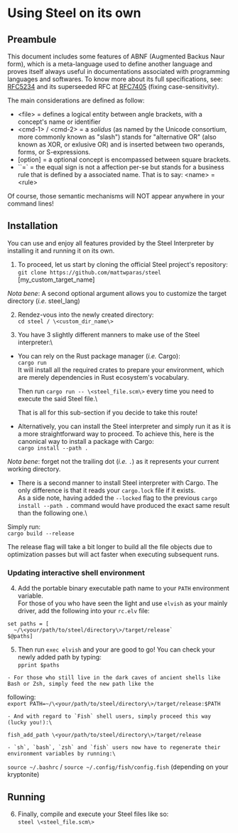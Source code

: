 # Using Steel on its own

## Preambule
This document includes some features of ABNF (Augmented Backus Naur form), which is a meta-language used to define
another language and proves itself always useful in documentations associated with programming languages and softwares.
To know more about its full specifications, see: [RFC5234](https://www.rfc-editor.org/rfc/rfc5234) and its superseeded
RFC at [RFC7405](https://www.rfc-editor.org/rfc/rfc7405) (fixing case-sensitivity).

The main considerations are defined as follow:
  - \<file\> = defines a logical entity between angle brackets, with a concept's name or identifier
  - \<cmd-1\> / \<cmd-2\> = a *solidus* (as named by the Unicode consortium, more commonly known as "slash") stands for "alternative
  OR" (also known as XOR, or exlusive OR) and is inserted between two operands, forms, or S-expressions.
  - [option] = a optional concept is encompassed between square brackets.
  - ``=` = the equal sign is not a affection per-se but stands for a business rule that is defined by a associated name.
    That is to say: \<name\> = \<rule\>
    
Of course, those semantic mechanisms will NOT appear anywhere in your command lines!

## Installation
You can use and enjoy all features provided by the Steel Interpreter by installing it and running it on its own.

1. To proceed, let us start by cloning the official Steel project's repository:\
  `git clone https://github.com/mattwparas/steel` [my_custom_target_name]
  
*Nota bene*: A second optional argument allows you to customize the target directory (*i.e.* steel_lang)

2. Rendez-vous into the newly created directory:\
`cd steel / \<custom_dir_name\>`

3. You have 3 slightly different manners to make use of the Steel interpreter:\
  - You can rely on the Rust package manager (*i.e.* Cargo):\
    `cargo run`\
    It will install all the required crates to prepare your environment, which are merely dependencies in Rust 
    ecosystem's vocabulary.
    
    Then run `cargo run -- \<steel_file.scm\>` every time you need to execute the said Steel file.\
    
    That is all for this sub-section if you decide to take this route!

  - Alternatively, you can install the Steel interpreter and simply run it as it is a more straightforward way to 
  proceed. To achieve this, here is the canonical way to install a package with Cargo:\
  `cargo install --path .`

*Nota bene*: forget not the trailing dot (*i.e.* `.`) as it represents your current working directory.

  - There is a second manner to install Steel interpreter with Cargo. The only difference is that it reads your 
  `cargo.lock` file if it exists.\
  As a side note, having added the `--locked` flag to the previous `cargo install --path .` command would have 
  produced the exact same result than the following one.\
  
  Simply run:\
  `cargo build --release`
  
  The release flag will take a bit longer to build all the file objects due to optimization passes but will act faster
  when executing subsequent runs.

### Updating interactive shell environment

  4. Add the portable binary executable path name to your `PATH` environment variable.\
  For those of you who have seen the light and use `elvish` as your mainly driver, add the following into your `rc.elv`
  file:
  ```
  set paths = [
    ~/\<your/path/to/steel/directory\>/target/release`
  $@paths]
  ```
  
  5. Then run `exec elvish` and your are good to go! You can check your newly added path by typing:\
  `pprint $paths`

    - For those who still live in the dark caves of ancient shells like Bash or Zsh, simply feed the new path like the
  following:\
  `export PATH=~/\<your/path/to/steel/directory\>/target/release:$PATH`

    - And with regard to `Fish` shell users, simply proceed this way (lucky you!):\
  `fish_add_path \<your/path/to/steel/directory\>/target/release`

    - `sh`, `bash`, `zsh` and `fish` users now have to regenerate their environment variables by running:\
  `source ~/.bashrc` / `source ~/.config/fish/config.fish` (depending on your kryptonite)


## Running

  6. Finally, compile and execute your Steel files like so:\
  `steel \<steel_file.scm\>`
